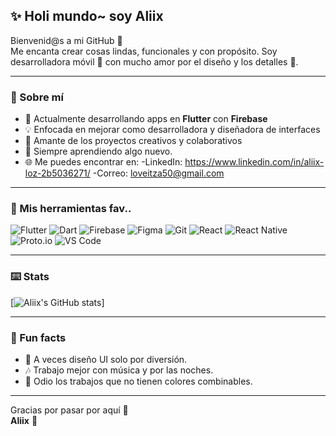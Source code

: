 ## ✨ Holi mundo~ soy Aliix 

Bienvenid@s a mi GitHub 🌷  
Me encanta crear cosas lindas, funcionales y con propósito. Soy desarrolladora móvil 📱 con mucho amor por el diseño y los detalles 🎀.

----
### 🌟 Sobre mí
- 🎒 Actualmente desarrollando apps en **Flutter** con **Firebase**
- 💡 Enfocada en mejorar como desarrolladora y diseñadora de interfaces
- 💛 Amante de los proyectos creativos y colaborativos
- 📖 Siempre aprendiendo algo nuevo.
- 🌐 Me puedes encontrar en:
      -LinkedIn: https://www.linkedin.com/in/aliix-loz-2b5036271/
      -Correo: loveitza50@gmail.com
-----

### 🌷 Mis herramientas fav..
![Flutter](https://img.shields.io/badge/-Flutter-60C5BA?style=flat&logo=flutter&logoColor=white)
![Dart](https://img.shields.io/badge/-Dart-8ECAE6?style=flat&logo=dart&logoColor=white)
![Firebase](https://img.shields.io/badge/-Firebase-FFD6A5?style=flat&logo=firebase&logoColor=white)
![Figma](https://img.shields.io/badge/-Figma-FFAFCC?style=flat&logo=figma&logoColor=white)
![Git](https://img.shields.io/badge/-Git-FDCB82?style=flat&logo=git&logoColor=white)
![React](https://img.shields.io/badge/-React-C3F0CA?style=flat&logo=react&logoColor=white)
![React Native](https://img.shields.io/badge/-React%20Native-FFCEE4?style=flat&logo=react&logoColor=white)
![Proto.io](https://img.shields.io/badge/-Proto.io-D1CFE2?style=flat&logo=proto.io&logoColor=white)
![VS Code](https://img.shields.io/badge/-VSCode-DDBDF1?style=flat&logo=visual-studio-code&logoColor=white)

-----

### ⌨️ Stats

[![Aliix's GitHub stats](https://github-readme-stats.vercel.app/api?username=AliixLoz&show_icons=true&theme=rose_pine&icon_color=ffb6c1&title_color=ff69b4&text_color=ffcad4&bg_color=000000)]

------

### 🌸 Fun facts
- 📱 A veces diseño UI solo por diversión.
- 🎶 Trabajo mejor con música y por las noches.
- 🎨 Odio los trabajos que no tienen colores combinables.

---

Gracias por pasar por aquí 💌  
**Aliix** 💫

